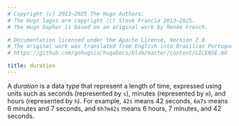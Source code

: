 ```yaml
---
# Copyright (c) 2013–2025 The Hugo Authors.
# The Hugo logos are copyright (c) Steve Francia 2013–2025.
# The Hugo Gopher is based on an original work by Renée French.

# Documentation licensed under the Apache License, Version 2.0.
# The original work was translated from English into Brazilian Portuguese.
# https://github.com/gohugoio/hugoDocs/blob/master/content/LICENSE.md

title: duration
---
```


A _duration_ is a data type that represent a length of time, expressed using units such as seconds (represented by `s`), minutes (represented by `m`), and hours (represented by `h`). For example, `42s` means 42 seconds, `6m7s` means 6 minutes and 7 seconds, and `6h7m42s` means 6 hours, 7 minutes, and 42 seconds.
